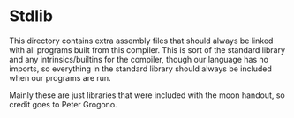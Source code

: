 # Stdlib

This directory contains extra assembly files that should always be linked with
all programs built from this compiler. This is sort of the standard library and
any intrinsics/builtins for the compiler, though our language has no imports, so
everything in the standard library should always be included when our programs
are run.

Mainly these are just libraries that were included with the moon handout, so
credit goes to Peter Grogono.
